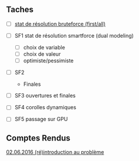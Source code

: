 ## Taches ##

- [ ] [stat de résolution bruteforce (first/all)](bruteforce.md)

- [ ] SF1 stat de résolution smartforce (dual modeling)
  - [ ] choix de variable
  - [ ] choix de valeur
  - [ ] optimiste/pessimiste

- [ ] SF2
  - Finales

- [ ] SF3 ouvertures et finales

- [ ] SF4 corolles dynamiques

- [ ] SF5 passage sur GPU

## Comptes Rendus ##

[02.06.2016 (ré)introduction au problème](compte_rendus/2016.06.02.md)
